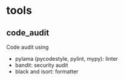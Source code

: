# tools

## code_audit

Code audit using
- pylama (pycodestyle, pylint, mypy): linter
- bandit: security audit
- black and isort: formatter

